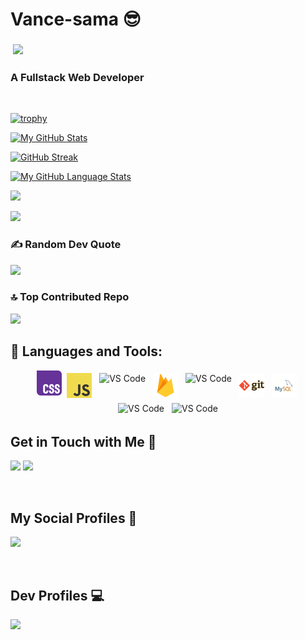 # Vance-sama 😎

<!--
**VansRouges/VansRouges** is a ✨ _special_ ✨ repository because its `README.md` (this file) appears on your GitHub profile.
-->
<img src="https://github.com/VansRouges/VansRouges/assets/67249759/70546966-5a33-41f7-afcc-a495df5a6d5a" height="150" style="vertical-align:top; margin:4px">

### A Fullstack Web Developer

<br>

[![trophy](https://github-profile-trophy.vercel.app/?username=vansrouges&theme=onedark)](https://github.com/ryo-ma/github-profile-trophy)

[![My GitHub Stats](https://github-readme-stats.vercel.app/api/?username=vansrouges&count_private=true&theme=tokyonight&showicons=true)]()

[![GitHub Streak](https://streak-stats.demolab.com?user=VansRouges)](https://git.io/streak-stats)

[![My GitHub Language Stats](https://github-readme-stats.vercel.app/api/top-langs/?username=vansrouges&langs_count=5&theme=tokyonight)]()

![](https://komarev.com/ghpvc/?username=vansrouges&color=green)

<!-- <img src="https://cr-ss-service.azurewebsites.net/api/ScreenShot?widget=summary&username=vansrouges&badges=2&show-avatar=false&style=--header-bg-color:%23000;--border-radius:10px" alt="Codersrank" height="200" style="vertical-align:top; margin:4px"> -->

![](https://github-readme-stats.vercel.app/api/wakatime?username=@vansrouges)

### ✍️ Random Dev Quote
![](https://quotes-github-readme.vercel.app/api?type=vetical&theme=radical)

### 🔝 Top Contributed Repo
![](https://github-contributor-stats.vercel.app/api?username=vansrouges&limit=5&theme=dark&combine_all_yearly_contributions=true)

## 🧰 Languages and Tools:
<p align="center">
  <img src="https://raw.githubusercontent.com/github/explore/80688e429a7d4ef2fca1e82350fe8e3517d3494d/topics/css/css.png" alt="cpp" height="40 style="vertical-align:top; margin: 4px">
  <img src="https://raw.githubusercontent.com/github/explore/80688e429a7d4ef2fca1e82350fe8e3517d3494d/topics/javascript/javascript.png" alt="Javascript" height="40" style="vertical-align:top; margin:4px">
  <img src="https://github.com/VansRouges/VansRouges/assets/67249759/bfa169b0-de26-4ba4-a0ec-ce86ca99a199" alt="VS Code" height="40" style="vertical-align:top; margin:4px">
  <img src="https://raw.githubusercontent.com/github/explore/80688e429a7d4ef2fca1e82350fe8e3517d3494d/topics/firebase/firebase.png" alt="VS Code" height="40" style="vertical-align:top; margin:4px">
  <img src="https://github.com/VansRouges/VansRouges/assets/67249759/cbe081a2-f718-4eec-9298-8c60b9cecd39" alt="VS Code" height="60" style="vertical-align:top; margin:4px">
  <img src="https://raw.githubusercontent.com/github/explore/80688e429a7d4ef2fca1e82350fe8e3517d3494d/topics/git/git.png" alt="VS Code" height="40" style="vertical-align:top; margin:4px">
  <img src="https://raw.githubusercontent.com/github/explore/80688e429a7d4ef2fca1e82350fe8e3517d3494d/topics/mysql/mysql.png" alt="VS Code" height="40" style="vertical-align:top; margin:4px">
  <img src="https://github.com/VansRouges/VansRouges/assets/67249759/adefa7dd-6ed9-4521-b2ea-66cc4e885c68" alt="VS Code" height="40" style="vertical-align:top; margin:4px">
  <img src="https://github.com/VansRouges/VansRouges/assets/67249759/c668674b-b2f5-4b61-a8ed-85ac4dae153e" alt="VS Code" height="60" style="vertical-align:top; margin:4px">

</p>




<h2>Get in Touch with Me 📩</h2>
<p>
  <a href="mailto:evansagina57@gmail.com"
    ><img
      src="https://img.shields.io/badge/Gmail-D14836?style=for-the-badge&logo=gmail&logoColor=white"
  /></a>
  <a href="https://t.me/vancesama"
    ><img
      src="https://img.shields.io/badge/Telegram-2CA5E0?style=for-the-badge&logo=telegram&logoColor=white"
  /></a>
</p>

<br />

<h2>My Social Profiles 📸</h2>
<p>
  <a href="https://twitter.com/vanceBillions"
    ><img
      src="https://img.shields.io/badge/Twitter-1DA1F2?style=for-the-badge&logo=twitter&logoColor=white"
  /></a>
</p>

<br />

<h2>Dev Profiles 💻</h2>
<p>
  <a href="https://github.com/VansRouges"
    ><img
      src="https://img.shields.io/badge/GitHub-100000?style=for-the-badge&logo=github&logoColor=white"
  /></a>
</p>
